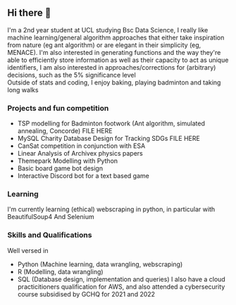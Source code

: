 ## Hi there 👋

I'm a 2nd year student at UCL studying Bsc Data Science, I really like machine learning/general algorithm approaches that either take inspiration from nature (eg ant algorithm) or are elegant in their simplicity (eg, MENACE). I'm also interested in generating functions and the way they're able to efficiently store information as well as their capacity to act as unique identifiers, I am also interested in approaches/corrections for (arbitrary) decisions, such as the 5% significance level\
Outside of stats and coding, I enjoy baking, playing badminton and taking long walks

### Projects and fun competition
- TSP modelling for Badminton footwork (Ant algorithm, simulated annealing, Concorde) FILE HERE
- MySQL Charity Database Design for Tracking SDGs FILE HERE
- CanSat competition in conjunction with ESA
- Linear Analysis of Archivex physics papers
- Themepark Modelling with Python
- Basic board game bot design
- Interactive Discord bot for a text based game

### Learning
I'm currently learning (ethical) webscraping in python, in particular with BeautifulSoup4 And Selenium

### Skills and Qualifications
Well versed in 
- Python (Machine learning, data wrangling, webscraping)
- R (Modelling, data wrangling)
- SQL (Database design, implementation and queries)
I also have a cloud practicitioners qualification for AWS, and also attended a cybersecurity course subsidised by GCHQ for 2021 and 2022

<!--
**Kang-Ji-2048/Kang-Ji-2048** is a ✨ _special_ ✨ repository because its `README.md` (this file) appears on your GitHub profile.

Here are some ideas to get you started:

- 🔭 I’m currently working on ...
- 🌱 I’m currently learning ...
- 👯 I’m looking to collaborate on ...
- 🤔 I’m looking for help with ...
- 💬 Ask me about ...
- 📫 How to reach me: ...
- 😄 Pronouns: ...
- ⚡ Fun fact: ...
-->
